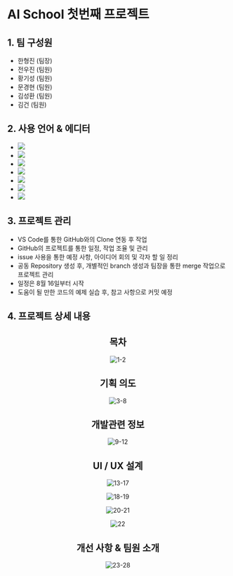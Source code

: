 # AI School 첫번째 프로젝트
## 1. 팀 구성원
- 한형진 (팀장)
- 전우진 (팀원)
- 황기성 (팀원)
- 문경현 (팀원)
- 김성환 (팀원)
- 김건 (팀원)

## 2. 사용 언어 & 에디터
- [<img src="https://img.shields.io/badge/HTML5-E34F26?style=flat-square&logo=HTML5&logoColor=white">](https://developer.mozilla.org/ko/docs/Learn/HTML/Introduction_to_HTML/Getting_started)
- [<img src="https://img.shields.io/badge/CSS3-1572B6?style=flat-square&logo=CSS3&logoColor=white">](https://developer.mozilla.org/ko/docs/Web/CSS)
- [<img src="https://img.shields.io/badge/JavaScript-F7DF1E?style=flat-square&logo=JavaScript&logoColor=424242">](https://developer.mozilla.org/ko/docs/Web/JavaScript)
- [<img src="https://img.shields.io/badge/jQuery-0769AD?style=flat-square&logo=jQuery&logoColor=white">](https://jquery.com/)
- [<img src="https://img.shields.io/badge/React-61DAFB?style=flat-square&logo=React&logoColor=black">](https://ko.reactjs.org/)
- [<img src="https://img.shields.io/badge/Node.js-339933?style=flat-square&logo=Node.js&logoColor=white">](https://nodejs.org/ko/)
- [<img src="https://img.shields.io/badge/Visual Studio Code-007ACC?style=flat-square&logo=Visual Studio Code&logoColor=white">](https://code.visualstudio.com/?wt.mc_id=DX_841432)

## 3. 프로젝트 관리
- VS Code를 통한 GitHub와의 Clone 연동 후 작업
- GitHub의 프로젝트를 통한 일정, 작업 조율 및 관리
- issue 사용을 통한 예정 사항, 아이디어 회의 및 각자 할 일 정리
- 공동 Repository 생성 후, 개별적인 branch 생성과 팀장을 통한 merge 작업으로 프로젝트 관리
- 일정은 8월 16일부터 시작
- 도움이 될 만한 코드의 예제 실습 후, 참고 사항으로 커밋 예정

## 4. 프로젝트 상세 내용
<div align='center'>
  
  ## 목차
  
![1-2](https://user-images.githubusercontent.com/104360734/199129877-037d0271-e428-4155-b291-2487018c48b3.gif)
  
  ## 기획 의도

![3-8](https://user-images.githubusercontent.com/104360734/199129893-73d2c35c-23e6-40aa-ad18-1b4cc4f6068b.gif)
  
  ## 개발관련 정보

![9-12](https://user-images.githubusercontent.com/104360734/199129901-24fe2808-bd85-4811-8bc5-8f806e1048ec.gif)
  
  ## UI / UX 설계

![13-17](https://user-images.githubusercontent.com/104360734/199013212-b404d328-3071-492d-aaab-f2e09d1b9d21.gif)

![18-19](https://user-images.githubusercontent.com/104360734/199013086-c6d5e281-0a70-41ad-8692-65be2180fb1e.gif)
  
![20-21](https://user-images.githubusercontent.com/104360734/199014137-65074100-4a03-40b4-aa57-f4859b0fd7c1.gif)
  
![22](https://user-images.githubusercontent.com/104360734/199014155-fbd30b27-ed63-4cc4-9316-48c063fcdf44.gif)
  
  ## 개선 사항 & 팀원 소개
  
![23-28](https://user-images.githubusercontent.com/104360734/199014453-bb475a79-8393-4ee5-9655-54f6451f3c4a.gif)

</div>
